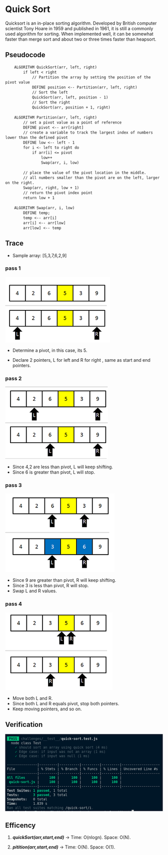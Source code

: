 # Quick Sort

Quicksort is an in-place sorting algorithm. Developed by British computer scientist Tony Hoare in 1959 and published in 1961, it is still a commonly used algorithm for sorting. When implemented well, it can be somewhat faster than merge sort and about two or three times faster than heapsort.

## Pseudocode

        ALGORITHM QuickSort(arr, left, right)
            if left < right
                // Partition the array by setting the position of the pivot value 
                DEFINE position <-- Partition(arr, left, right)
                // Sort the left
                QuickSort(arr, left, position - 1)
                // Sort the right
                QuickSort(arr, position + 1, right)

        ALGORITHM Partition(arr, left, right)
            // set a pivot value as a point of reference
            DEFINE pivot <-- arr[right]
            // create a variable to track the largest index of numbers lower than the defined pivot
            DEFINE low <-- left - 1
            for i <- left to right do
                if arr[i] <= pivot
                    low++
                    Swap(arr, i, low)

            // place the value of the pivot location in the middle.
            // all numbers smaller than the pivot are on the left, larger on the right. 
            Swap(arr, right, low + 1)
            // return the pivot index point
            return low + 1

        ALGORITHM Swap(arr, i, low)
            DEFINE temp;
            temp <-- arr[i]
            arr[i] <-- arr[low]
            arr[low] <-- temp

## Trace

- Sample array: [5,3,7,6,2,9]

### pass 1

![pass](./pass1.png)

- Determine a pivot, in this case, its 5.

- Declare 2 pointers, L for left and R for right , same as start and end pointers.

### pass 2

![pass](./pass2.png)

- Since 4,2 are less than pivot, L will keep shifting.
- Since 6 is greater than pivot, L will stop.

### pass 3

![pass](./pass3.png)

- Since 9 are greater than pivot, R will keep shifting.
- Since 3 is less than pivot, R will stop.
- Swap L and R values.

### pass 4

![pass](./pass4.png)

- Move both L and R.
- Since both L and R equals pivot, stop both pointers.
- Keep moving pointers, and so on.

## Verification

![test](./quick-sort-test.png)

## Efficency

1. ***quickSort(arr,start,end)*** ->  Time:  O(nlogn).
                                      Space: O(N).

2. ***pitition(arr,start,end)*** ->   Time:  O(N).
                                      Space: O(1).
